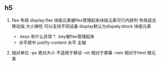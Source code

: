 ## h5
1. flex 布局
   display:flex   块级元素被flex管理起来块级元素可行内排列 布局适合移动端 大小弹性   可以支持不同设备
   display默认为dispaly:block 块级元素
   - .keys 有什么异常？
     .key被flex管理起来
   - 水平居中 justify-content 水平 主轴
   
2. 相对单位
    -px  绝对大小 不适用于移动
    -vh 相对于屏幕
    -rem 相对于html 根元素